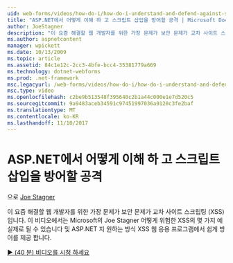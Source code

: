```yaml
---
uid: web-forms/videos/how-do-i/how-do-i-understand-and-defend-against-script-injection-attacks-in-aspnet
title: "ASP.NET에서 어떻게 이해 하 고 스크립트 삽입을 방어할 공격 | Microsoft Docs"
author: JoeStagner
description: "이 요즘 해결할 웹 개발자를 위한 가장 문제가 보안 문제가 교차 사이트 스크립팅 (XSS)입니다. 이 비디오에서는 Microsoft의 Joe Stagner 프로..."
ms.author: aspnetcontent
manager: wpickett
ms.date: 10/13/2009
ms.topic: article
ms.assetid: 84c1e12c-2cc3-4bfe-bcc4-35381779a669
ms.technology: dotnet-webforms
ms.prod: .net-framework
msc.legacyurl: /web-forms/videos/how-do-i/how-do-i-understand-and-defend-against-script-injection-attacks-in-aspnet
msc.type: video
ms.openlocfilehash: c2be9b513548f395640c2b1a44c000e1e7d520c5
ms.sourcegitcommit: 9a9483aceb34591c97451997036a9120c3fe2baf
ms.translationtype: MT
ms.contentlocale: ko-KR
ms.lasthandoff: 11/10/2017
---
```

<a name="how-do-i-understand-and-defend-against-script-injection-attacks-in-aspnet"></a>ASP.NET에서 어떻게 이해 하 고 스크립트 삽입을 방어할 공격
====================
으로 [Joe Stagner](https://github.com/JoeStagner)

이 요즘 해결할 웹 개발자를 위한 가장 문제가 보안 문제가 교차 사이트 스크립팅 (XSS)입니다. 이 비디오에서는 Microsoft의 Joe Stagner 어떻게 위험한 XSS의 몇 가지 예 실제로 될 수 있습니다 및 ASP.NET 지 원하는 방식 XSS 웹 응용 프로그램에서 쉽게 방어를 제공 합니다.

[&#9654; (40 분) 비디오를 시청 하세요](https://channel9.msdn.com/Blogs/ASP-NET-Site-Videos/how-do-i-understand-and-defend-against-script-injection-attacks-in-aspnet)

